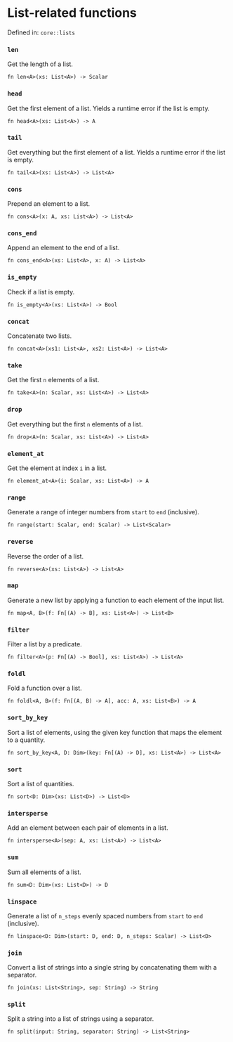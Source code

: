 # List-related functions

Defined in: `core::lists`

### `len`
Get the length of a list.

```nbt
fn len<A>(xs: List<A>) -> Scalar
```

### `head`
Get the first element of a list. Yields a runtime error if the list is empty.

```nbt
fn head<A>(xs: List<A>) -> A
```

### `tail`
Get everything but the first element of a list. Yields a runtime error if the list is empty.

```nbt
fn tail<A>(xs: List<A>) -> List<A>
```

### `cons`
Prepend an element to a list.

```nbt
fn cons<A>(x: A, xs: List<A>) -> List<A>
```

### `cons_end`
Append an element to the end of a list.

```nbt
fn cons_end<A>(xs: List<A>, x: A) -> List<A>
```

### `is_empty`
Check if a list is empty.

```nbt
fn is_empty<A>(xs: List<A>) -> Bool
```

### `concat`
Concatenate two lists.

```nbt
fn concat<A>(xs1: List<A>, xs2: List<A>) -> List<A>
```

### `take`
Get the first `n` elements of a list.

```nbt
fn take<A>(n: Scalar, xs: List<A>) -> List<A>
```

### `drop`
Get everything but the first `n` elements of a list.

```nbt
fn drop<A>(n: Scalar, xs: List<A>) -> List<A>
```

### `element_at`
Get the element at index `i` in a list.

```nbt
fn element_at<A>(i: Scalar, xs: List<A>) -> A
```

### `range`
Generate a range of integer numbers from `start` to `end` (inclusive).

```nbt
fn range(start: Scalar, end: Scalar) -> List<Scalar>
```

### `reverse`
Reverse the order of a list.

```nbt
fn reverse<A>(xs: List<A>) -> List<A>
```

### `map`
Generate a new list by applying a function to each element of the input list.

```nbt
fn map<A, B>(f: Fn[(A) -> B], xs: List<A>) -> List<B>
```

### `filter`
Filter a list by a predicate.

```nbt
fn filter<A>(p: Fn[(A) -> Bool], xs: List<A>) -> List<A>
```

### `foldl`
Fold a function over a list.

```nbt
fn foldl<A, B>(f: Fn[(A, B) -> A], acc: A, xs: List<B>) -> A
```

### `sort_by_key`
Sort a list of elements, using the given key function that maps the element to a quantity.

```nbt
fn sort_by_key<A, D: Dim>(key: Fn[(A) -> D], xs: List<A>) -> List<A>
```

### `sort`
Sort a list of quantities.

```nbt
fn sort<D: Dim>(xs: List<D>) -> List<D>
```

### `intersperse`
Add an element between each pair of elements in a list.

```nbt
fn intersperse<A>(sep: A, xs: List<A>) -> List<A>
```

### `sum`
Sum all elements of a list.

```nbt
fn sum<D: Dim>(xs: List<D>) -> D
```

### `linspace`
Generate a list of `n_steps` evenly spaced numbers from `start` to `end` (inclusive).

```nbt
fn linspace<D: Dim>(start: D, end: D, n_steps: Scalar) -> List<D>
```

### `join`
Convert a list of strings into a single string by concatenating them with a separator.

```nbt
fn join(xs: List<String>, sep: String) -> String
```

### `split`
Split a string into a list of strings using a separator.

```nbt
fn split(input: String, separator: String) -> List<String>
```

